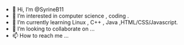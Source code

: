 - 👋 Hi, I’m @SyrineB11
- 👀 I’m interested in computer science , coding .
- 🌱 I’m currently learning Linux , C++ , Java ,HTML/CSS/Javascript.
- 💞️ I’m looking to collaborate on ...
- 📫 How to reach me ...

<!---
SyrineB11/SyrineB11 is a ✨ special ✨ repository because its `README.md` (this file) appears on your GitHub profile.
You can click the Preview link to take a look at your changes.
--->

